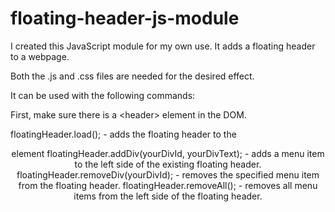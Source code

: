# floating-header-js-module

I created this JavaScript module for my own use. It adds a floating header to a webpage.

Both the .js and .css files are needed for the desired effect.

It can be used with the following commands:

First, make sure there is a \<header> element in the DOM.

floatingHeader.load(); - adds the floating header to the <header> element
floatingHeader.addDiv(yourDivId, yourDivText); - adds a menu item to the left side of the existing floating header.
floatingHeader.removeDiv(yourDivId); - removes the specified menu item from the floating header.
floatingHeader.removeAll(); - removes all menu items from the left side of the floating header.
